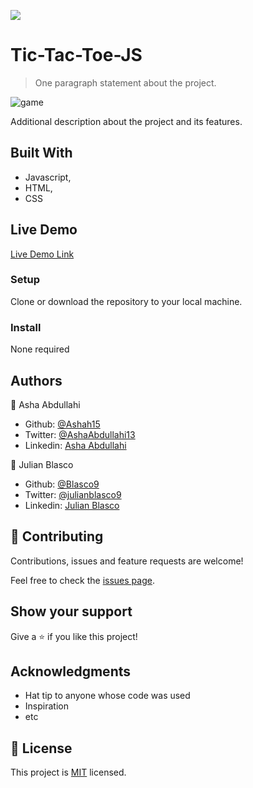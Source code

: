 ![](https://img.shields.io/badge/Microverse-blueviolet)

# Tic-Tac-Toe-JS

> One paragraph statement about the project.

![game](https://user-images.githubusercontent.com/25789605/90823146-2a935e80-e33e-11ea-9b0e-5d521cb05608.png)

Additional description about the project and its features.

## Built With

- Javascript,
- HTML,
- CSS

## Live Demo

[Live Demo Link](https://livedemo.com)

### Setup
Clone or download the repository to your local machine.

### Install
None required

## Authors

👤 Asha Abdullahi

- Github: [@Ashah15](https://github.com/Ashah15)
- Twitter: [@AshaAbdullahi13](https://twitter.com/AshaAbdullahi13)
- Linkedin: [Asha Abdullahi](https://www.linkedin.com/in/ashaabdullahi/)

👤 Julian Blasco

- Github: [@Blasco9](https://github.com/Blasco9 )
- Twitter: [@julianblasco9](https://twitter.com/julianblasco9)
- Linkedin: [Julian Blasco](https://www.linkedin.com/in/julian-blasco/ )

## 🤝 Contributing

Contributions, issues and feature requests are welcome!

Feel free to check the [issues page](issues/).

## Show your support

Give a ⭐️ if you like this project!

## Acknowledgments

- Hat tip to anyone whose code was used
- Inspiration
- etc

## 📝 License

This project is [MIT](lic.url) licensed.
